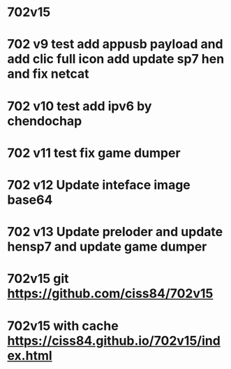 # 702v15
# 702 v9 test add appusb payload and add clic full icon add update sp7 hen and fix netcat
# 702 v10 test add ipv6 by chendochap
# 702 v11 test fix game dumper
# 702 v12 Update inteface image base64
# 702 v13 Update preloder and update hensp7 and update game dumper
# 702v15 git https://github.com/ciss84/702v15
# 702v15 with cache https://ciss84.github.io/702v15/index.html
